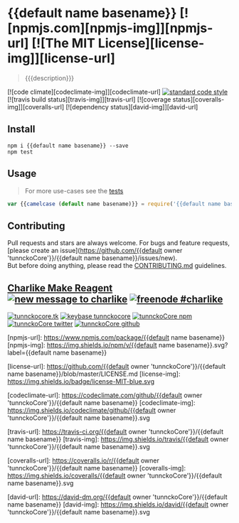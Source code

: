 # {{default name basename}} [![npmjs.com][npmjs-img]][npmjs-url] [![The MIT License][license-img]][license-url] 

> {{{description}}}

[![code climate][codeclimate-img]][codeclimate-url] [![standard code style][standard-img]][standard-url] [![travis build status][travis-img]][travis-url] [![coverage status][coveralls-img]][coveralls-url] [![dependency status][david-img]][david-url]


## Install
```
npm i {{default name basename}} --save
npm test
```


## Usage
> For more use-cases see the [tests](./test.js)

```js
var {{camelcase (default name basename)}} = require('{{default name basename}}');
```

## Contributing

Pull requests and stars are always welcome. For bugs and feature requests, [please create an issue](https://github.com/{{default owner 'tunnckoCore'}}/{{default name basename}}/issues/new).  
But before doing anything, please read the [CONTRIBUTING.md](./CONTRIBUTING.md) guidelines.


## [Charlike Make Reagent](http://j.mp/1stW47C) [![new message to charlike][new-message-img]][new-message-url] [![freenode #charlike][freenode-img]][freenode-url]

[![tunnckocore.tk][author-www-img]][author-www-url] [![keybase tunnckocore][keybase-img]][keybase-url] [![tunnckoCore npm][author-npm-img]][author-npm-url] [![tunnckoCore twitter][author-twitter-img]][author-twitter-url] [![tunnckoCore github][author-github-img]][author-github-url]


[npmjs-url]: https://www.npmjs.com/package/{{default name basename}}
[npmjs-img]: https://img.shields.io/npm/v/{{default name basename}}.svg?label={{default name basename}}

[license-url]: https://github.com/{{default owner 'tunnckoCore'}}/{{default name basename}}/blob/master/LICENSE.md
[license-img]: https://img.shields.io/badge/license-MIT-blue.svg


[codeclimate-url]: https://codeclimate.com/github/{{default owner 'tunnckoCore'}}/{{default name basename}}
[codeclimate-img]: https://img.shields.io/codeclimate/github/{{default owner 'tunnckoCore'}}/{{default name basename}}.svg

[travis-url]: https://travis-ci.org/{{default owner 'tunnckoCore'}}/{{default name basename}}
[travis-img]: https://img.shields.io/travis/{{default owner 'tunnckoCore'}}/{{default name basename}}.svg

[coveralls-url]: https://coveralls.io/r/{{default owner 'tunnckoCore'}}/{{default name basename}}
[coveralls-img]: https://img.shields.io/coveralls/{{default owner 'tunnckoCore'}}/{{default name basename}}.svg

[david-url]: https://david-dm.org/{{default owner 'tunnckoCore'}}/{{default name basename}}
[david-img]: https://img.shields.io/david/{{default owner 'tunnckoCore'}}/{{default name basename}}.svg

[standard-url]: https://github.com/feross/standard
[standard-img]: https://img.shields.io/badge/code%20style-standard-brightgreen.svg


[author-www-url]: http://www.tunnckocore.tk
[author-www-img]: https://img.shields.io/badge/www-tunnckocore.tk-fe7d37.svg

[keybase-url]: https://keybase.io/tunnckocore
[keybase-img]: https://img.shields.io/badge/keybase-tunnckocore-8a7967.svg

[author-npm-url]: https://www.npmjs.com/~tunnckocore
[author-npm-img]: https://img.shields.io/badge/npm-~tunnckocore-cb3837.svg

[author-twitter-url]: https://twitter.com/tunnckoCore
[author-twitter-img]: https://img.shields.io/badge/twitter-@tunnckoCore-55acee.svg

[author-github-url]: https://github.com/tunnckoCore
[author-github-img]: https://img.shields.io/badge/github-@tunnckoCore-4183c4.svg

[freenode-url]: http://webchat.freenode.net/?channels=charlike
[freenode-img]: https://img.shields.io/badge/freenode-%23charlike-5654a4.svg

[new-message-url]: https://github.com/tunnckoCore/messages
[new-message-img]: https://img.shields.io/badge/send%20me-message-green.svg
